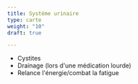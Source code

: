 ```yaml
---
title: Système urinaire
type: carte
weight: "10"
draft: true

---
```

* Cystites
* Drainage (lors d'une médication lourde)
* Relance l'énergie/combat la fatigue